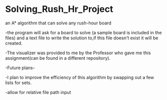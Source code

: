 # Solving_Rush_Hr_Project
an A* algorithm that can solve any rush-hour board

-the program will ask for a board to solve (a sample board is included in the files) and a text file to write the solution to,if this file doesn't exist it will be created.

-The visualizer was provided to me by the Professor who gave me this assignment(can be found in a different repository).

-Future plans-

-I plan to improve the efficiency of this algorithm by swapping out a few lists for sets.

-allow for relative file path input

